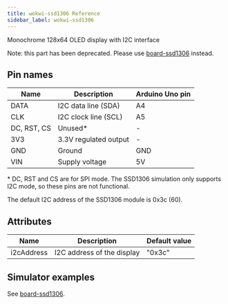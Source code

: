 ```yaml
---
title: wokwi-ssd1306 Reference
sidebar_label: wokwi-ssd1306
---
```


Monochrome 128x64 OLED display with I2C interface

<wokwi-ssd1306 />

Note: this part has been deprecated. Please use [board-ssd1306](./board-ssd1306) instead.

## Pin names

| Name        | Description           | Arduino Uno pin |
| ----------- | --------------------- | --------------- |
| DATA        | I2C data line (SDA)   | A4              |
| CLK         | I2C clock line (SCL)  | A5              |
| DC, RST, CS | Unused\*              | -               |
| 3V3         | 3.3V regulated output | -               |
| GND         | Ground                | GND             |
| VIN         | Supply voltage        | 5V              |

\* DC, RST and CS are for SPI mode. The SSD1306 simulation only supports I2C mode, so these pins are not functional.

The default I2C address of the SSD1306 module is 0x3c (60).

## Attributes

| Name       | Description                | Default value |
| ---------- | -------------------------- | ------------- |
| i2cAddress | I2C address of the display | "0x3c"        |

## Simulator examples

See [board-ssd1306](board-ssd1306#simulator-examples).

